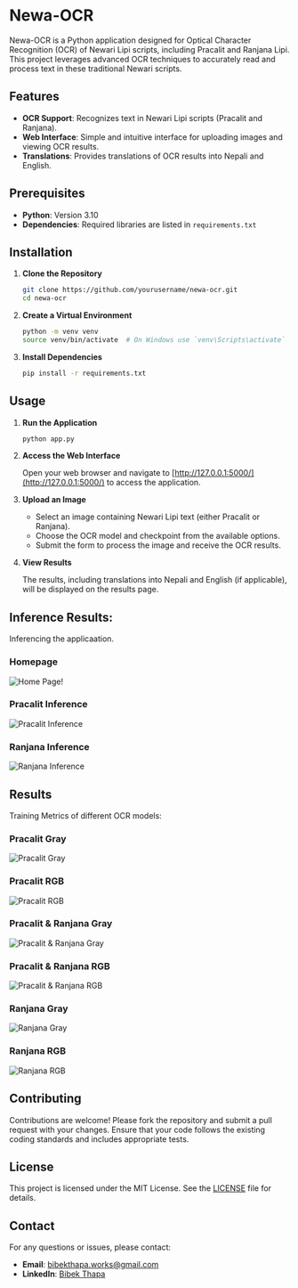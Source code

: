 # Newa-OCR

Newa-OCR is a Python application designed for Optical Character Recognition (OCR) of Newari Lipi scripts, including Pracalit and Ranjana Lipi. This project leverages advanced OCR techniques to accurately read and process text in these traditional Newari scripts.

## Features

- **OCR Support**: Recognizes text in Newari Lipi scripts (Pracalit and Ranjana).
- **Web Interface**: Simple and intuitive interface for uploading images and viewing OCR results.
- **Translations**: Provides translations of OCR results into Nepali and English.

## Prerequisites

- **Python**: Version 3.10
- **Dependencies**: Required libraries are listed in `requirements.txt`

## Installation

1. **Clone the Repository**

   ```bash
   git clone https://github.com/yourusername/newa-ocr.git
   cd newa-ocr
   ```

2. **Create a Virtual Environment**

   ```bash
   python -m venv venv
   source venv/bin/activate  # On Windows use `venv\Scripts\activate`
   ```

3. **Install Dependencies**

   ```bash
   pip install -r requirements.txt
   ```

## Usage

1. **Run the Application**

   ```bash
   python app.py
   ```

2. **Access the Web Interface**

   Open your web browser and navigate to [http://127.0.0.1:5000/](http://127.0.0.1:5000/) to access the application.

3. **Upload an Image**

   - Select an image containing Newari Lipi text (either Pracalit or Ranjana).
   - Choose the OCR model and checkpoint from the available options.
   - Submit the form to process the image and receive the OCR results.

4. **View Results**

   The results, including translations into Nepali and English (if applicable), will be displayed on the results page.

## Inference Results:

Inferencing the applicaation.

### Homepage

![Home Page](figures/screenshots/home.png)!

### Pracalit Inference
![Pracalit Inference](figures/screenshots/pracalit.png)

### Ranjana Inference

![Ranjana Inference](figures/screenshots/ranjana.png)


## Results

Training Metrics of different OCR models:

### Pracalit Gray

![Pracalit Gray](figures/lr_001/PRACALIT%20GRAY.png)

### Pracalit RGB

![Pracalit RGB](figures/lr_001/PRACALIT%20RGB.png)

### Pracalit & Ranjana Gray

![Pracalit & Ranjana Gray](figures/lr_001/PRACALIT_RANJANA%20GRAY.png)

### Pracalit & Ranjana RGB

![Pracalit & Ranjana RGB](figures/lr_001/PRACALIT_RANJANA%20RGB.png)

### Ranjana Gray

![Ranjana Gray](figures/lr_001/RANJANA%20GRAY.png)

### Ranjana RGB

![Ranjana RGB](figures/lr_001/RANJANA%20RGB.png)

## Contributing

Contributions are welcome! Please fork the repository and submit a pull request with your changes. Ensure that your code follows the existing coding standards and includes appropriate tests.

## License

This project is licensed under the MIT License. See the [LICENSE](LICENSE) file for details.

## Contact

For any questions or issues, please contact:

- **Email**: [bibekthapa.works@gmail.com](mailto:bibekthapa.works@gmail.com)
- **LinkedIn**: [Bibek Thapa](https://www.linkedin.com/in/bibek-thapa-sb1129/)